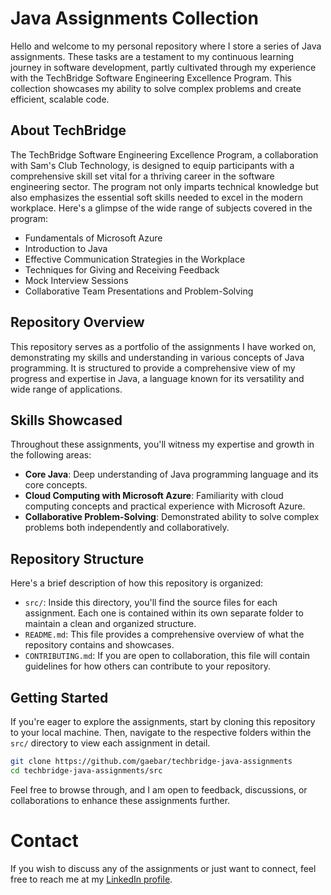 # Java Assignments Collection

Hello and welcome to my personal repository where I store a series of Java assignments. These tasks are a testament to my continuous learning journey in software development, partly cultivated through my experience with the TechBridge Software Engineering Excellence Program. This collection showcases my ability to solve complex problems and create efficient, scalable code.

## About TechBridge
The TechBridge Software Engineering Excellence Program, a collaboration with Sam's Club Technology, is designed to equip participants with a comprehensive skill set vital for a thriving career in the software engineering sector. The program not only imparts technical knowledge but also emphasizes the essential soft skills needed to excel in the modern workplace. Here's a glimpse of the wide range of subjects covered in the program:

- Fundamentals of Microsoft Azure
- Introduction to Java
- Effective Communication Strategies in the Workplace
- Techniques for Giving and Receiving Feedback
- Mock Interview Sessions
- Collaborative Team Presentations and Problem-Solving

## Repository Overview

This repository serves as a portfolio of the assignments I have worked on, demonstrating my skills and understanding in various concepts of Java programming. It is structured to provide a comprehensive view of my progress and expertise in Java, a language known for its versatility and wide range of applications.

## Skills Showcased

Throughout these assignments, you'll witness my expertise and growth in the following areas:

- **Core Java**: Deep understanding of Java programming language and its core concepts.
- **Cloud Computing with Microsoft Azure**: Familiarity with cloud computing concepts and practical experience with Microsoft Azure.
- **Collaborative Problem-Solving**: Demonstrated ability to solve complex problems both independently and collaboratively.

## Repository Structure

Here's a brief description of how this repository is organized:

- `src/`: Inside this directory, you'll find the source files for each assignment. Each one is contained within its own separate folder to maintain a clean and organized structure.
- `README.md`: This file provides a comprehensive overview of what the repository contains and showcases.
- `CONTRIBUTING.md`: If you are open to collaboration, this file will contain guidelines for how others can contribute to your repository.

## Getting Started

If you're eager to explore the assignments, start by cloning this repository to your local machine. Then, navigate to the respective folders within the `src/` directory to view each assignment in detail.

```sh
git clone https://github.com/gaebar/techbridge-java-assignments
cd techbridge-java-assignments/src
```

Feel free to browse through, and I am open to feedback, discussions, or collaborations to enhance these assignments further.

# Contact
If you wish to discuss any of the assignments or just want to connect, feel free to reach me at my [LinkedIn profile](https://www.linkedin.com/in/gaetanobarreca/).
